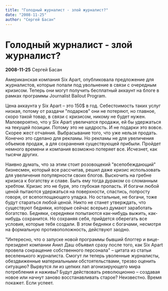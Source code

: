 ```yaml
---
title: "Голодный журналист - злой журналист?"
date: "2008-11-25"
author: "Сергей Басан"
---
```


# Голодный журналист - злой журналист?

**2008-11-25** Сергей Басан

Американская компания Six Apart, опубликовала предложение для журналистов, которые попали под увольнение в связи с очередным кризисом. Теперь они могут получить бесплатный аккаунт на блоге в рамках программы Journalist Bailout Program.

Цена аккаунта у Six Apart – это 150$ в год. Себестоимость таких услуг низкая, потому от раздачи "подарков" они не потеряют, но главное, скоро такой товар, в связи с кризисом, никому не будет нужен. Маловероятно, что у Six Apart увеличатся продажи, ей бы удержаться на текущей позиции. Потому это не щедрость. И не подарки это вовсе. Скорее жест отчаяния. Выбрасывание того, что уже нельзя продать. Конечно это сделано для рекламы. Но рекламы не для увеличения объемов продаж, а для сохранения существующей прибыли. Пройдет немного времени и компания возможно потеряет все. Исчезнет, как тысячи других.

Наивно думать, что за этим стоит розовощекий "всепобеждающий" бизнесмен, который все рассчитав, решил даже кризис использовать для увеличения популярности своих блогов. Выскочить на гребне кризиса к богатству и славе. Быть ему тогда дураком со сломанным хребтом. Кризис это не буря, это глубокая пропасть. И богачи любой ценой пытаются удержаться на поверхности, спастись, попросту говоря, от всепоглощающего упадка. Но остальные, не богачи, тоже будут стараться любой ценой. Никто не станет утверждать, что существуют бедняки, которые сейчас всерьез думают заработать богатство. Бедняки, середняки попытаются как-нибудь выжить, как-нибудь сохранится. Но сохраняя себя, прийдется оберегать все условия, которые тебя создали. В этом бедняки с богачами, несмотря на формальную противоположность, действуют заодно.

"Интересно, что о запуске новой программы бывший блоггер и вице-президент компании Анил Даш объявил  сразу после того, как Six Apart провела сокращение собственного персонала" – цитата из статьи веселенького журналиста. Смогут ли теперь уволенные журналисты, обездвиженные материальными обстоятельствами, трезво оценить ситуацию? Вырвутся ли из цепких лап агонизирующего мира потребления и наживы? Будут действовать революционно – создавая новое или начнут заново восстанавливать старое? Неизвестно. Время покажет. Если успеет.